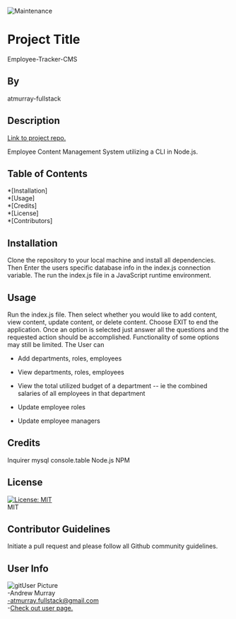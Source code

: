
![Maintenance](https://img.shields.io/maintenance/no/2020?style=for-the-badge)

# Project Title

Employee-Tracker-CMS

## By

atmurray-fullstack

## Description

[Link to project repo.](https://github.com/atmurray-fullstack/Employee-Tracker-CMS)

Employee Content Management System utilizing a CLI in Node.js.

## Table of Contents

*[Installation]  
*[Usage]  
*[Credits]  
*[License]  
*[Contributors]  

## Installation

Clone the repository to your local machine and install all dependencies. Then Enter the users specific database info in the index.js connection variable. The run the index.js file in a JavaScript runtime environment.

## Usage

Run the index.js file. Then select whether you would like to add content, view content, update content, or delete content. Choose EXIT to end the application. Once an option is selected just answer all the questions and the requested action should be accomplished. Functionality of some options may still be limited. 
The User can

* Add departments, roles, employees

* View departments, roles, employees

* View the total utilized budget of a department -- ie the combined salaries of all employees in that department

* Update employee roles

* Update employee managers
  
## Credits

Inquirer
mysql
console.table
Node.js
NPM

## License

[![License: MIT](https://img.shields.io/badge/License-MIT-yellow.svg)](https://opensource.org/licenses/MIT)<br>MIT

## Contributor Guidelines

Initiate a pull request and please follow all Github community guidelines.

## User Info

![gitUser Picture](https://avatars3.githubusercontent.com/u/57961866?v=4+&s=35)  
-Andrew Murray  
-atmurray.fullstack@gmail.com  
-[Check out user page.](https://github.com/atmurray-fullstack)
